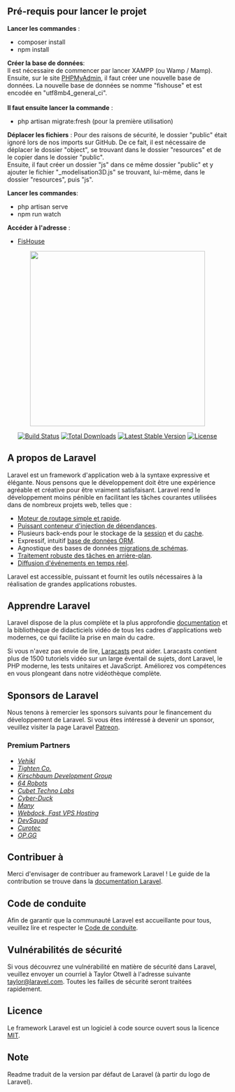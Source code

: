 ## Pré-requis pour lancer le projet 

**Lancer les commandes** : 
- composer install 
- npm install 

**Créer la base de données**:<br>
Il est nécessaire de commencer par lancer XAMPP (ou Wamp / Mamp).
Ensuite, sur le site [PHPMyAdmin](http://localhost/phpmyadmin/), il faut créer une nouvelle base de données.
La nouvelle base de données se nomme "fishouse" et est encodée en "utf8mb4_general_ci".<br><br>
**Il faut ensuite lancer la commande** : 
- php artisan migrate:fresh (pour la première utilisation)

**Déplacer les fichiers** :
Pour des raisons de sécurité, le dossier "public" était ignoré lors de nos imports sur GitHub. 
De ce fait, il est nécessaire de déplacer le dossier "object", se trouvant dans le dossier "resources" et de le copier dans le dossier "public".<br>
Ensuite, il faut créer un dossier "js" dans ce même dossier "public" et y ajouter le fichier "_modelisation3D.js" se trouvant, lui-même, dans le dossier "resources", puis "js".

**Lancer les commandes**: 
- php artisan serve
- npm run watch

**Accéder à l'adresse** :
- [FisHouse](http://127.0.0.1:8000/)

<p align="center"><a href="https://laravel.com" target="_blank"><img src="https://raw.githubusercontent.com/laravel/art/master/logo-lockup/5%20SVG/2%20CMYK/1%20Full%20Color/laravel-logolockup-cmyk-red.svg" width="400"></a></p>

<p align="center">
<a href="https://travis-ci.org/laravel/framework"><img src="https://travis-ci.org/laravel/framework.svg" alt="Build Status"></a>
<a href="https://packagist.org/packages/laravel/framework"><img src="https://img.shields.io/packagist/dt/laravel/framework" alt="Total Downloads"></a>
<a href="https://packagist.org/packages/laravel/framework"><img src="https://img.shields.io/packagist/v/laravel/framework" alt="Latest Stable Version"></a>
<a href="https://packagist.org/packages/laravel/framework"><img src="https://img.shields.io/packagist/l/laravel/framework" alt="License"></a>
</p>

## A propos de Laravel

Laravel est un framework d'application web à la syntaxe expressive et élégante. Nous pensons que le développement doit être une expérience agréable et créative pour être vraiment satisfaisant. Laravel rend le développement moins pénible en facilitant les tâches courantes utilisées dans de nombreux projets web, telles que :

- [Moteur de routage simple et rapide](https://laravel.com/docs/routing).
- [Puissant conteneur d'injection de dépendances](https://laravel.com/docs/container).
- Plusieurs back-ends pour le stockage de la [session](https://laravel.com/docs/session) et du [cache](https://laravel.com/docs/cache).
- Expressif, intuitif [base de données ORM](https://laravel.com/docs/eloquent).
- Agnostique des bases de données [migrations de schémas](https://laravel.com/docs/migrations).
- [Traitement robuste des tâches en arrière-plan](https://laravel.com/docs/queues).
- [Diffusion d'événements en temps réel](https://laravel.com/docs/broadcasting).

Laravel est accessible, puissant et fournit les outils nécessaires à la réalisation de grandes applications robustes.

## Apprendre Laravel

Laravel dispose de la plus complète et la plus approfondie [documentation](https://laravel.com/docs) et la bibliothèque de didacticiels vidéo de tous les cadres d'applications web modernes, ce qui facilite la prise en main du cadre.

Si vous n'avez pas envie de lire, [Laracasts](https://laracasts.com) peut aider. Laracasts contient plus de 1500 tutoriels vidéo sur un large éventail de sujets, dont Laravel, le PHP moderne, les tests unitaires et JavaScript. Améliorez vos compétences en vous plongeant dans notre vidéothèque complète.

## Sponsors de Laravel

Nous tenons à remercier les sponsors suivants pour le financement du développement de Laravel. Si vous êtes intéressé à devenir un sponsor, veuillez visiter la page Laravel [Patreon](https://patreon.com/taylorotwell).

### Premium Partners

- *[Vehikl](https://vehikl.com/)*
- *[Tighten Co.](https://tighten.co)*
- *[Kirschbaum Development Group](https://kirschbaumdevelopment.com)*
- *[64 Robots](https://64robots.com)*
- *[Cubet Techno Labs](https://cubettech.com)*
- *[Cyber-Duck](https://cyber-duck.co.uk)*
- *[Many](https://www.many.co.uk)*
- *[Webdock, Fast VPS Hosting](https://www.webdock.io/en)*
- *[DevSquad](https://devsquad.com)*
- *[Curotec](https://www.curotec.com/)*
- *[OP.GG](https://op.gg)*

##  Contribuer à

Merci d'envisager de contribuer au framework Laravel ! Le guide de la contribution se trouve dans la [documentation Laravel](https://laravel.com/docs/contributions).

## Code de conduite

Afin de garantir que la communauté Laravel est accueillante pour tous, veuillez lire et respecter le [Code de conduite](https://laravel.com/docs/contributions#code-of-conduct).

## Vulnérabilités de sécurité

Si vous découvrez une vulnérabilité en matière de sécurité dans Laravel, veuillez envoyer un courriel à Taylor Otwell à l'adresse suivante [taylor@laravel.com](mailto:taylor@laravel.com). Toutes les failles de sécurité seront traitées rapidement.

## Licence

Le framework Laravel est un logiciel à code source ouvert sous la licence [MIT](https://opensource.org/licenses/MIT).

## Note 

Readme traduit de la version par défaut de Laravel (à partir du logo de Laravel).